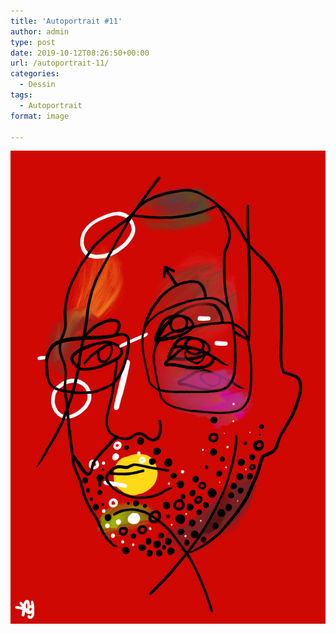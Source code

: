 ```yaml
---
title: 'Autoportrait #11'
author: admin
type: post
date: 2019-10-12T08:26:50+00:00
url: /autoportrait-11/
categories:
  - Dessin
tags:
  - Autoportrait
format: image

---
```

![Autoportrait #11](./img_0161.jpg)